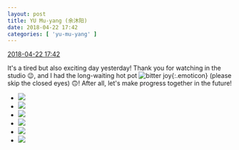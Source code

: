 ```yaml
---
layout: post
title: YU Mu-yang (余沐阳)
date: 2018-04-22 17:42
categories: [ 'yu-mu-yang' ]
---
```


<div class="weibo-info">
  <a href="https://weibo.com/6505651747/GdhEGaGfk">2018-04-22 17:42</a>
</div>

It's a tired but also exciting day yesterday! Thank you for watching in the studio :wink:, and I had the long-waiting hot pot ![bitter joy](https://img.t.sinajs.cn/t4/appstyle/expression/ext/normal/83/2018new_kuxiao_org.png){:.emoticon} (please skip the closed eyes) 🙃! After all, let's make progress together in the future!

<!-- more -->

<ul class="weibo-pic-list-2">
  <li class="weibo-pic">
    <a href="http://wx1.sinaimg.cn/mw690/0076h3cTgy1fqlkhf1he1j311k1b1qv5.jpg"><img src="http://wx1.sinaimg.cn/thumb150/0076h3cTgy1fqlkhf1he1j311k1b1qv5.jpg"/></a>
  </li>
  <li class="weibo-pic">
    <a href="http://wx2.sinaimg.cn/mw690/0076h3cTgy1fqlkhhi9xcj30u01clb2a.jpg"><img src="http://wx2.sinaimg.cn/thumb150/0076h3cTgy1fqlkhhi9xcj30u01clb2a.jpg"/></a>
  </li>
  <li class="weibo-pic">
    <a href="http://wx3.sinaimg.cn/mw690/0076h3cTgy1fqlkhlqb78j31o02yoqvd.jpg"><img src="http://wx3.sinaimg.cn/thumb150/0076h3cTgy1fqlkhlqb78j31o02yoqvd.jpg"/></a>
  </li>
  <li class="weibo-pic">
    <a href="http://wx3.sinaimg.cn/mw690/0076h3cTgy1fqlkhcqyc6j33402c01kz.jpg"><img src="http://wx3.sinaimg.cn/thumb150/0076h3cTgy1fqlkhcqyc6j33402c01kz.jpg"/></a>
  </li>
  <li class="weibo-pic">
    <a href="http://wx1.sinaimg.cn/mw690/0076h3cTgy1fqlkhnxsztj30qo1bfnad.jpg"><img src="http://wx1.sinaimg.cn/thumb150/0076h3cTgy1fqlkhnxsztj30qo1bfnad.jpg"/></a>
  </li>
  <li class="weibo-pic">
    <a href="http://wx4.sinaimg.cn/mw690/0076h3cTgy1fqlkhqqj0sj33402c0npf.jpg"><img src="http://wx4.sinaimg.cn/thumb150/0076h3cTgy1fqlkhqqj0sj33402c0npf.jpg"/></a>
  </li>
</ul>
